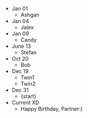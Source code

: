 - Jan 01
    - Ashgan
- Jan 04
    - Jalex
- Jan 09
    - Candy
- June 13
    - Stefan
- Oct 20
    - Bob
- Dec 19
    - Twin1
    - Twin2
- Dec 31
    - {start}
- Current XD
    - Happy Birthday, Partner:)